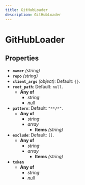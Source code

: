 ```yaml
---
title: GitHubLoader
description: GitHubLoader
---
```

# GitHubLoader

## Properties

- **`owner`** *(string)*
- **`repo`** *(string)*
- **`client_args`** *(object)*: Default: `{}`.
- **`root_path`**: Default: `null`.
  - **Any of**
    - *string*
    - *null*
- **`pattern`**: Default: `"**/*"`.
  - **Any of**
    - *string*
    - *array*
      - **Items** *(string)*
- **`exclude`**: Default: `[]`.
  - **Any of**
    - *string*
    - *array*
      - **Items** *(string)*
- **`token`**
  - **Any of**
    - *string*
    - *null*
